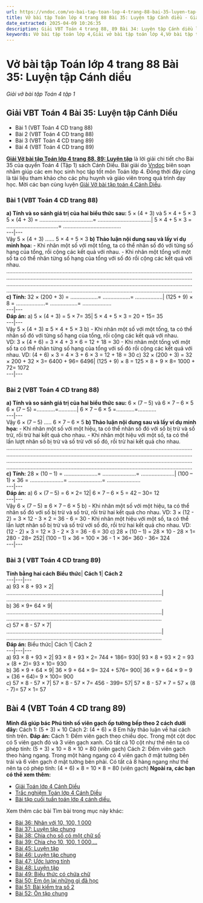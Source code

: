 ```yaml
---
url: https://vndoc.com/vo-bai-tap-toan-lop-4-trang-88-bai-35-luyen-tap-canh-dieu-310150
title: Vở bài tập Toán lớp 4 trang 88 Bài 35: Luyện tập Cánh diều - Giải vở bài tập Toán 4 tập 1 - VnDoc.com
date_extracted: 2025-04-09 10:26:35
description: Giải VBT Toán 4 trang 88, 89 Bài 34: Luyện tập Cánh diều là tài liệu giúp các em ôn tập lại hệ thống các bài tập rèn luyện kỹ năng giải bài tập Toán lớp 4.
keywords: Vở bài tập toán lớp 4,Giải vở bài tập toán lớp 4,Vở bài tập toán lớp 4 tập 1,Giải VBT Toán 4 trang trang 88 cánh diều,Giải vở bài tập Toán 4 Bài 35 Luyện tập Cánh diều,Luyện tập trang 88 cánh diều,vở bài tập toán 4 cánh diều,giải vở bài tập toán lớp 4 cánh diều,Giải vở bài tập Toán 4 tập 1 trang trang 88 89,Giải bài tập Toán lớp 4,giải vở bài tập toán lớp 4 tập 1,Hướng dẫn giải bài tập Toán lớp 4,giải bài tập SBT toán lớp 4,bài tập toán lớp 4 có đáp án,VBT Toán 4 CD
---
```


# Vở bài tập Toán lớp 4 trang 88 Bài 35: Luyện tập Cánh diều
 _Giải vở bài tập Toán 4 tập 1_
## Giải  VBT Toán 4 Bài 35: Luyện tập Cánh Diều
  * Bài 1 \(VBT Toán 4 CD trang 88\)
  * Bài 2 \(VBT Toán 4 CD trang 88\)
  * Bài 3 \(VBT Toán 4 CD trang 89\)
  * Bài 4 \(VBT Toán 4 CD trang 89\)

**[Giải Vở bài tập Toán lớp 4 trang 88, 89: Luyện tập](<https://vndoc.com/vo-bai-tap-toan-lop-4-trang-88-bai-35-luyen-tap-canh-dieu-310150>)** là lời giải chi tiết cho Bài 35 của quyển Toán 4 \(Tập 1\)  sách Cánh Diều. Bài giải do [Vndoc](<https://vndoc.com/>) biên soạn nhằm giúp các em học sinh học tập tốt môn Toán lớp 4. Đồng thời đây cũng là tài liệu tham khảo cho các phụ huynh và giáo viên trong quá trình dạy học. Mời các bạn cùng luyện [Giải Vở bài tập toán 4 Cánh Diều](<https://vndoc.com/vo-bai-tap-toan-lop-4-canh-dieu>).
### **Bài 1 \(VBT Toán 4 CD trang 88\)**
**a\) Tính và so sánh giá trị của hai biểu thức sau:**
5 × \(4 + 3\) và 5 × 4 + 5 × 3
5 × \(4 + 3\) = ...................................= ...................................| 5 × 4 + 5 × 3 = ..................................= ......................................  
---|---  
Vậy 5 × \(4 + 3\) ...... 5 × 4 + 5 × 3
**b\) Thảo luận nội dung sau và lấy ví dụ minh họa:**
\- Khi nhân một số với một tổng, ta có thể nhân số đó với từng số hạng của tổng, rồi cộng các kết quả với nhau.
\- Khi nhân một tổng với một số ta có thể nhân từng số hạng của tổng với số đó rồi cộng các kết quả với nhau.
……………………………………………………………………………………………..……………
……………………………………………………………………………………………..……………
……………………………………………………………………………………………..……………
……………………………………………………………………………………………..……………
**c\) Tính:**
32 × \(200 + 3\) = ………………= ………………= ……………...| \(125 + 9\) × 8 = ……………....= ………………= ……………....  
---|---  
**Đáp án:**
a\)
5 × \(4 + 3\) = 5 × 7= 35| 5 × 4 + 5 × 3 = 20 + 15= 35  
---|---  
Vậy 5 × \(4 + 3\) **=** 5 × 4 + 5 × 3
b\)
\- Khi nhân một số với một tổng, ta có thể nhân số đó với từng số hạng của tổng, rồi cộng các kết quả với nhau.  
VD: 3 × \(4 + 6\) = 3 × 4 + 3 × 6 = 12 + 18 = 30
\- Khi nhân một tổng với một số ta có thể nhân từng số hạng của tổng với số đó rồi cộng các kết quả với nhau.
VD: \(4 + 6\) × 3 = 4 × 3 + 6 × 3 = 12 + 18 = 30
c\)
32 × \(200 + 3\) = 32 × 200 + 32 × 3= 6400 + 96= 6496| \(125 + 9\) × 8 = 125 × 8 + 9 × 8= 1000 + 72= 1072  
---|---  
### **Bài 2 \(VBT Toán 4 CD trang 88\)**
**a\) Tính và so sánh giá trị của hai biểu thức sau:**
6 × \(7 – 5\) và 6 × 7 – 6 × 5
6 × \(7 – 5\) =…………=…………| 6 × 7 – 6 × 5 =…………=…………  
---|---  
Vậy 6 × \(7 – 5\) ..... 6 × 7 – 6 × 5
**b\) Thảo luận nội dung sau và lấy ví dụ minh họa:**
\- Khi nhân một số với một hiệu, ta có thể nhân số đó với số bị trừ và số trừ, rồi trừ hai kết quả cho nhau.
\- Khi nhân một hiệu với một số, ta có thể lần lượt nhân số bị trừ và số trừ với số đó, rồi trừ hai kết quả cho nhau.
……………………………………………………………………………………………..……………
……………………………………………………………………………………………..……………
……………………………………………………………………………………………..……………
……………………………………………………………………………………………..……………
**c\) Tính:**
28 × \(10 – 1\) = ………………….= ………………….= ………………….| \(100 – 1\) × 36 = ………………….= ………………….= ………………….  
---|---  
**Đáp án:**
a\)
6 × \(7 – 5\) = 6 × 2= 12| 6 × 7 – 6 × 5 = 42 – 30= 12  
---|---  
Vậy 6 × \(7 – 5\) **=** 6 × 7 – 6 × 5
b\)
\- Khi nhân một số với một hiệu, ta có thể nhân số đó với số bị trừ và số trừ, rồi trừ hai kết quả cho nhau.
VD: 3 × \(12 - 2\) = 3 × 12 - 3 × 2 = 36 - 6 = 30
\- Khi nhân một hiệu với một số, ta có thể lần lượt nhân số bị trừ và số trừ với số đó, rồi trừ hai kết quả cho nhau.
VD: \(12 - 2\) × 3 = 12 × 3 - 2 × 3 = 36 - 6 = 30
c\)
28 × \(10 – 1\) = 28 × 10 - 28 × 1= 280 - 28= 252| \(100 – 1\) × 36 = 100 × 36 - 1 × 36= 360 - 36= 324  
---|---  
### **Bài 3 \( VBT Toán 4 CD trang 89\)**
**Tính bằng hai cách**
**Biểu thức**| **Cách 1**| **Cách 2**  
---|---|---  
a\) 93 × 8 + 93 × 2| ......................................................................................................| ......................................................................................................  
b\) 36 × 9+ 64 × 9| ......................................................................................................| ......................................................................................................  
c\) 57 × 8 - 57 × 7| ......................................................................................................| ......................................................................................................  
**Đáp án:**
Biểu thức| Cách 1| Cách 2  
---|---|---  
a\) 93 × 8 + 93 × 2| 93 × 8 + 93 × 2= 744 + 186= 930| 93 × 8 + 93 × 2 = 93 × \(8 + 2\)= 93 × 10= 930  
b\) 36 × 9 + 64 × 9| 36 × 9 + 64 × 9= 324 + 576= 900| 36 × 9 + 64 × 9 = 9 × \(36 + 64\)= 9 × 100= 900  
c\) 57 × 8 - 57 × 7| 57 × 8 - 57 × 7= 456 - 399= 57| 57 × 8 - 57 × 7 = 57 × \(8 - 7\)= 57 × 1= 57  
## **Bài 4 \(VBT Toán 4 CD trang 89\)**
**Minh đã giúp bác Phú tính số viên gạch ốp tường bếp theo 2 cách dưới đây:**
Cách 1: \(5 + 3\) × 10
Cách 2: \(4 + 6\) × 8
Em hãy thảo luận về hai cách tính trên.
**Đáp án:**
Cách 1: Đếm viên gạch theo chiều dọc. Trong một cột dọc có 5 viên gạch đỏ và 3 viên gạch xanh. Có tất cả 10 cột như thế nên ta có phép tính:
\(5 + 3\) × 10 = 8 × 10 = 80 \(viên gạch\)
Cách 2: Đếm viên gạch theo hàng ngang. Trong một hàng ngang có 4 viên gạch ở mặt tường bên trái và 6 viên gạch ở mặt tường bên phải. Có tất cả 8 hàng ngang như thế nên ta có phép tính:
\(4 + 6\) × 8 = 10 × 8 = 80 \(viên gạch\)
**Ngoài ra, các bạn có thể xem thêm:**
  * [Giải Toán lớp 4 Cánh Diều](<https://vndoc.com/trac-nghiem-toan-lop-4-canh-dieu>)
  * [Trắc nghiệm Toán lớp 4 Cánh Diều](<https://vndoc.com/trac-nghiem-toan-lop-4-canh-dieu>)
  * [Bài tập cuối tuần toán lớp 4 cánh diều.](<https://vndoc.com/bai-tap-cuoi-tuan-toan-lop-4-canh-dieu>)

Xem thêm các bài Tìm bài trong mục này khác:
  * [Bài 36: Nhân với 10, 100, 1 000](</vo-bai-tap-toan-lop-4-trang-90-bai-36-nhan-voi-10-100-1000-canh-dieu-310170>)
  * [Bài 37: Luyện tập chung](</vo-bai-tap-toan-lop-4-trang-92-bai-37-luyen-tap-chung-canh-dieu-310180>)
  * [Bài 38: Chia cho số có một chữ số](</giai-vo-bai-tap-toan-4-bai-67-chia-cho-so-co-mot-chu-so-136310>)
  * [Bài 39: Chia cho 10, 100, 1 000,... ](</giai-vo-bai-tap-toan-4-bai-51-152151>)
  * [Bài 45: Luyện tập](</vo-bai-tap-toan-lop-4-bai-45-luyen-tap-canh-dieu-317784>)
  * [Bài 46: Luyện tập chung](</vo-bai-tap-toan-lop-4-bai-46-luyen-tap-chung-canh-dieu-317785>)
  * [Bài 47: Ước lượng tính](</vo-bai-tap-toan-lop-4-bai-47-uoc-luong-tinh-canh-dieu-317786>)
  * [Bài 48: Luyện tập](</vo-bai-tap-toan-lop-4-bai-48-luyen-tap-canh-dieu-317829>)
  * [Bài 49: Biểu thức có chứa chữ](</vo-bai-tap-toan-lop-4-bai-49-bieu-thuc-co-chua-chu-canh-dieu-317830>)
  * [Bài 50: Em ôn lại những gì đã học](</vo-bai-tap-toan-lop-4-bai-50-em-on-lai-nhung-gi-da-hoc-canh-dieu-317832>)
  * [Bài 51: Bài kiểm tra số 2](</vo-bai-tap-toan-lop-4-bai-51-bai-kiem-tra-so-2-canh-dieu-317843>)
  * [Bài 52: Ôn tập chung](</vo-bai-tap-toan-lop-4-bai-52-on-tap-chung-canh-dieu-317847>)

